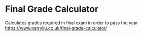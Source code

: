# Final Grade Calculator
Calculates grades required in final exam in order to pass the year
https://www.perryliu.co.uk/final-grade-calculator/
